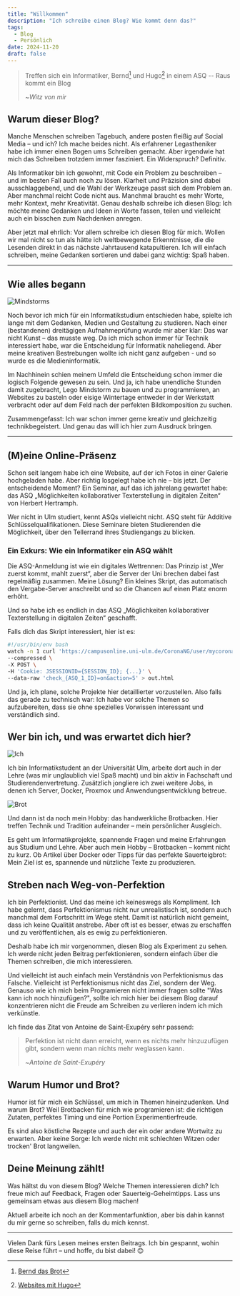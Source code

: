 ```yaml
---
title: "Willkommen"
description: "Ich schreibe einen Blog? Wie kommt denn das?"
tags:
  - Blog
  - Persönlich
date: 2024-11-20
draft: false
---
```


> Treffen sich ein Informatiker, Bernd[^1] und Hugo[^2] in einem ASQ -- Raus kommt ein Blog
>
> ~_Witz von mir_

## Warum dieser Blog?

Manche Menschen schreiben Tagebuch, andere posten fleißig auf Social Media – und ich? Ich mache beides nicht. Als
erfahrener Legastheniker habe ich immer einen Bogen ums Schreiben gemacht. Aber irgendwie hat mich das Schreiben
trotzdem immer fasziniert. Ein Widerspruch? Definitiv.

Als Informatiker bin ich gewohnt, mit Code ein Problem zu beschreiben – und im besten Fall auch noch zu lösen. Klarheit
und Präzision sind dabei ausschlaggebend, und die Wahl der Werkzeuge passt sich dem Problem an.
Aber manchmal reicht Code nicht aus. Manchmal braucht es mehr Worte, mehr Kontext, mehr Kreativität.
Genau deshalb schreibe ich diesen Blog: Ich möchte meine Gedanken und Ideen in Worte fassen, teilen und vielleicht auch
ein bisschen zum Nachdenken anregen.

Aber jetzt mal ehrlich: Vor allem schreibe ich diesen Blog für mich. Wollen wir mal nicht so tun als hätte ich weltbewegende
Erkenntnisse, die die Lesenden direkt in das nächste Jahrtausend katapultieren.
Ich will einfach schreiben, meine Gedanken sortieren und dabei ganz wichtig: Spaß haben.

---

## Wie alles begann

![Mindstorms](/blog-assets/2024-11-20/mindstorms.jpeg)

Noch bevor ich mich für ein Informatikstudium entschieden habe, spielte ich lange mit dem Gedanken, Medien und Gestaltung zu
studieren. Nach einer (bestandenen) dreitägigen Aufnahmeprüfung wurde mir aber klar: Das war nicht Kunst – das musste
weg. Da ich mich schon immer für Technik interessiert habe, war die Entscheidung für Informatik naheliegend.
Aber meine kreativen Bestrebungen wollte ich nicht ganz aufgeben - und so wurde es die Medieninformatik.

Im Nachhinein schien meinem Umfeld die Entscheidung schon immer die logisch Folgende gewesen zu sein.
Und ja, ich habe unendliche Stunden damit zugebracht, Lego Mindstorm zu bauen und zu programmieren, an Websites zu basteln
oder eisige Wintertage entweder in der Werkstatt verbracht oder auf dem Feld nach der perfekten Bildkomposition zu suchen.

Zusammengefasst: Ich war schon immer gerne kreativ und gleichzeitig technikbegeistert. Und genau das will ich hier
zum Ausdruck bringen.

---

## (M)eine Online-Präsenz

Schon seit langem habe ich eine Website, auf der ich Fotos in einer Galerie hochgeladen habe. Aber richtig losgelegt
habe ich nie – bis jetzt. Der entscheidende Moment? Ein Seminar, auf das ich jahrelang gewartet habe: das ASQ
„Möglichkeiten kollaborativer Texterstellung in digitalen Zeiten“ von Herbert Hertramph.

Wer nicht in Ulm studiert, kennt ASQs vielleicht nicht. ASQ steht für Additive Schlüsselqualifikationen. Diese
Seminare bieten Studierenden die Möglichkeit, über den Tellerrand ihres Studiengangs zu blicken.

### **Ein Exkurs: Wie ein Informatiker ein ASQ wählt**

Die ASQ-Anmeldung ist wie ein digitales Wettrennen: Das Prinzip ist „Wer zuerst kommt, mahlt zuerst“, aber die Server
der Uni brechen dabei fast regelmäßig zusammen. Meine Lösung? Ein kleines Skript, das automatisch den Vergabe-Server anschreibt
und so die Chancen auf einen Platz enorm erhöht.

Und so habe ich es endlich in das ASQ „Möglichkeiten kollaborativer Texterstellung in digitalen Zeiten“ geschafft. 

Falls dich das Skript interessiert, hier ist es:

```bash
#!/usr/bin/env bash
watch -n 1 curl 'https://campusonline.uni-ulm.de/CoronaNG/user/mycorona.html' \
--compressed \
-X POST \
-H 'Cookie: JSESSIONID={SESSION_ID}; {...}' \
--data-raw 'check_{ASQ_1_ID}=on&action=5' > out.html
```

Und ja, ich plane, solche Projekte hier detaillierter vorzustellen. Also falls das gerade zu technisch war: Ich habe
vor solche Themen so aufzubereiten, dass sie ohne spezielles Vorwissen interessant und verständlich sind.

## Wer bin ich, und was erwartet dich hier?

![Ich](/blog-assets/2024-11-20/ich.jpg)

Ich bin Informatikstudent an der Universität Ulm, arbeite dort auch in der Lehre (was mir unglaublich viel Spaß macht)
und bin aktiv in Fachschaft und Studierendenvertretung. Zusätzlich jongliere ich zwei weitere Jobs, in denen ich Server,
Docker, Proxmox und Anwendungsentwicklung betreue.

![Brot](/blog-assets/2024-11-20/brot-1.jpg)

Und dann ist da noch mein Hobby: das handwerkliche Brotbacken. Hier treffen Technik und Tradition aufeinander – mein persönlicher Ausgleich.

Es geht um Informatikprojekte, spannende Fragen und meine Erfahrungen aus Studium und Lehre. Aber auch mein Hobby –
Brotbacken – kommt nicht zu kurz. Ob Artikel über Docker oder Tipps für das perfekte Sauerteigbrot: Mein Ziel ist es,
spannende und nützliche Texte zu produzieren.

## Streben nach Weg-von-Perfektion

Ich bin Perfektionist. Und das meine ich keineswegs als Kompliment. Ich habe gelernt, dass Perfektionismus nicht nur
unrealistisch ist, sondern auch manchmal dem Fortschritt im Wege steht. Damit ist natürlich nicht gemeint, dass ich keine Qualität
anstrebe. Aber oft ist es besser, etwas zu erschaffen und zu veröffentlichen, als es ewig zu perfektionieren.

Deshalb habe ich mir vorgenommen, diesen Blog als Experiment zu sehen. Ich werde nicht jeden Beitrag perfektionieren,
sondern einfach über die Themen schreiben, die mich interessieren.

Und vielleicht ist auch einfach mein Verständnis von Perfektionismus das Falsche. Vielleicht ist Perfektionismus nicht
das Ziel, sondern der Weg. Genauso wie ich mich beim Programieren nicht immer fragen sollte "Was kann ich noch hinzufügen?",
sollte ich mich hier bei diesem Blog darauf konzentrieren nicht die Freude am Schreiben zu verlieren indem ich mich
verkünstle.

Ich finde das Zitat von Antoine de Saint-Exupéry sehr passend:

> Perfektion ist nicht dann erreicht, wenn es nichts mehr hinzuzufügen gibt, sondern wenn man nichts mehr weglassen kann.
>
> ~_Antoine de Saint-Exupéry_

## Warum Humor und Brot?

Humor ist für mich ein Schlüssel, um mich in Themen hineinzudenken. Und warum Brot? Weil Brotbacken für mich wie programieren ist: die
richtigen Zutaten, perfektes Timing und eine Portion Experimentierfreude.

Es sind also köstliche Rezepte und auch der ein oder andere Wortwitz zu erwarten. Aber keine Sorge: Ich werde nicht
mit schlechten Witzen oder trocken' Brot langweilen.

## Deine Meinung zählt!

Was hältst du von diesem Blog? Welche Themen interessieren dich? Ich freue mich auf Feedback, Fragen oder
Sauerteig-Geheimtipps. Lass uns gemeinsam etwas aus diesem Blog machen!

Aktuell arbeite ich noch an der Kommentarfunktion, aber bis dahin kannst
du mir gerne so schreiben, falls du mich kennst.

---

Vielen Dank fürs Lesen meines ersten Beitrags. Ich bin gespannt, wohin diese Reise führt – und hoffe, du bist dabei! 😊

[^1]: [Bernd das Brot](https://de.wikipedia.org/wiki/Bernd_das_Brot)
[^2]: [Websites mit Hugo](https://gohugo.io/)